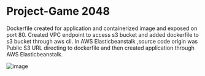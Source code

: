 # Project-Game 2048
Dockerfile created for application  and containerized  image and exposed on port 80.  Created VPC endpoint to access s3 bucket  and added dockerfile to s3 bucket through aws cli. In AWS Elasticbeanstalk ,source code origin was Public S3 URL directing to dockerfile and then created application through AWS Elasticbeanstalk.


![image](https://user-images.githubusercontent.com/110668073/229352682-bc0bed44-2b27-4370-83e9-6ceb797f81c7.png)
